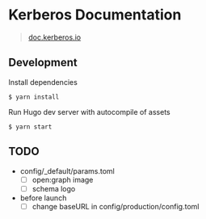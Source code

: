 # Kerberos Documentation

> [doc.kerberos.io](https://doc.kerberos.io)


## Development

Install dependencies

    $ yarn install

Run Hugo dev server with autocompile of assets

    $ yarn start


## TODO

- config/_default/params.toml
  - [ ] open:graph image
  - [ ] schema logo

- before launch
  - [ ] change baseURL in config/production/config.toml
